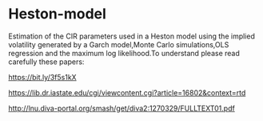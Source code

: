 # Heston-model
Estimation of the CIR parameters used in a Heston model using the implied volatility generated by a Garch model,Monte Carlo simulations,OLS regression and the maximum log likelihood.To understand please read carefully these papers:

https://bit.ly/3f5s1kX

https://lib.dr.iastate.edu/cgi/viewcontent.cgi?article=16802&context=rtd

http://lnu.diva-portal.org/smash/get/diva2:1270329/FULLTEXT01.pdf


